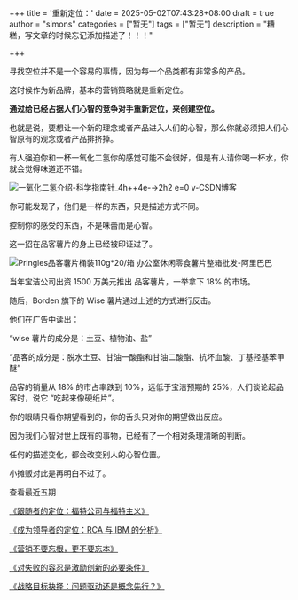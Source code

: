 +++
title = '重新定位：'
date = 2025-05-02T07:43:28+08:00
draft = true
author = "simons"
categories = ["暂无"]
tags = ["暂无"]
description = "糟糕，写文章的时候忘记添加描述了！！！"

+++

寻找空位并不是一个容易的事情，因为每一个品类都有非常多的产品。

这时候作为新品牌，基本的营销策略就是重新定位。

**通过给已经占据人们心智的竞争对手重新定位，来创建空位。**

也就是说，要想让一个新的理念或者产品进入人们的心智，那么你就必须把人们心智原有的观念或者产品排挤掉。

有人强迫你和一杯一氧化二氢你的感觉可能不会很好，但是有人请你喝一杯水，你就会觉得味道还不错。

![一氧化二氢介绍-科学指南针_4h++4e-→2h2 e=0 v-CSDN博客](https://img-blog.csdnimg.cn/img_convert/41b6171a84be09cadc6478a275e5d24e.png)

你可能发现了，他们是一样的东西，只是描述方式不同。

控制你的感受的东西，不是味蕾而是心智。

这一招在品客薯片的身上已经被印证过了。

![Pringles品客薯片桶装110g*20/箱 办公室休闲零食薯片整箱批发-阿里巴巴](https://cbu01.alicdn.com/img/ibank/2020/703/627/20515726307_1496340967.jpg)

当年宝洁公司出资 1500 万美元推出 品客薯片，一举拿下 18% 的市场。

随后，Borden 旗下的 Wise 薯片通过上述的方式进行反击。

他们在广告中读出：

“wise 薯片的成分是：土豆、植物油、盐”

“品客的成分是：脱水土豆、甘油一酸酯和甘油二酸酯、抗坏血酸、丁基羟基苯甲醚”

品客的销量从 18% 的市占率跌到 10%，远低于宝洁预期的 25%，人们谈论起品客时，说它 “吃起来像硬纸片”。

你的眼睛只看你期望看到的，你的舌头只对你的期望做出反应。

因为我们心智对世上既有的事物，已经有了一个相对条理清晰的判断。

任何的描述变化，都会改变别人的心智位置。

小摊贩对此是再明白不过了。



查看最近五期

[《跟随者的定位：福特公司与福特主义》](https://mp.weixin.qq.com/s/M-kDX0SJyhRt25iDy59mxw)

[《成为领导者的定位：RCA 与 IBM 的分析》](https://mp.weixin.qq.com/s?__biz=Mzg3ODU1NTA4Mw==&mid=2247485238&idx=1&sn=944446fd38024d53c0a349bd4f810fd9&scene=21#wechat_redirect)

[《营销不要忘根，更不要忘本》](https://mp.weixin.qq.com/s?__biz=Mzg3ODU1NTA4Mw==&mid=2247485229&idx=1&sn=a3bee7b84283185dd6e02e5f17ffb312&scene=21#wechat_redirect)

[《对失败的容忍是激励创新的必要条件》](https://mp.weixin.qq.com/s?__biz=Mzg3ODU1NTA4Mw==&mid=2247485223&idx=1&sn=f2b96b162752d9f8ed01715d2c977253&scene=21#wechat_redirect)

[《战略目标抉择：问题驱动还是概念先行？》](https://mp.weixin.qq.com/s?__biz=Mzg3ODU1NTA4Mw==&mid=2247485213&idx=1&sn=f6ff01238c275a07fb1e9e3cdbc51fbd&scene=21#wechat_redirect)

